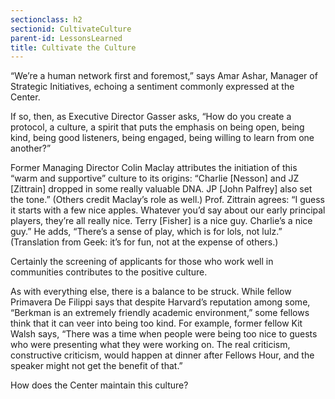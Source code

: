 ```yaml
---
sectionclass: h2
sectionid: CultivateCulture
parent-id: LessonsLearned
title: Cultivate the Culture
---
```

“We’re a human network first and foremost,” says Amar Ashar, Manager of Strategic Initiatives, echoing a sentiment commonly expressed at the Center.

If so, then, as Executive Director Gasser asks, “How do you create a protocol, a culture, a spirit that puts the emphasis on being open, being kind, being good listeners, being engaged, being willing to learn from one another?”

Former Managing Director Colin Maclay attributes the initiation of this “warm and supportive” culture to its origins: “Charlie [Nesson] and JZ [Zittrain] dropped in some really valuable DNA. JP [John Palfrey] also set the tone.” (Others credit Maclay’s role as well.) Prof. Zittrain agrees: “I guess it starts with a few nice apples. Whatever you’d say about our early principal players, they’re all really nice. Terry [Fisher] is a nice guy. Charlie’s a nice guy.” He adds, “There’s a sense of play, which is for lols, not lulz.” (Translation from Geek: it’s for fun, not at the expense of others.)

Certainly the screening of applicants for those who work well in communities contributes to the positive culture.

As with everything else, there is a balance to be struck. While fellow Primavera De Filippi says that despite Harvard’s reputation among some, “Berkman is an extremely friendly academic environment,” some fellows think that it can veer into being too kind. For example, former fellow Kit Walsh says, “There was a time when people were being too nice to guests who were presenting what they were working on. The real criticism, constructive criticism, would happen at dinner after Fellows Hour, and the speaker might not get the benefit of that.”

How does the Center maintain this culture?
